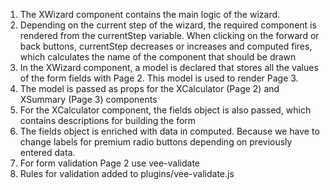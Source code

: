 1. The XWizard component contains the main logic of the wizard.
2. Depending on the current step of the wizard, the required component is rendered from the currentStep variable. When clicking on the forward or back buttons, currentStep decreases or increases and computed fires, which calculates the name of the component that should be drawn
3. In the XWizard component, a model is declared that stores all the values ​​of the form fields with Page 2. This model is used to render Page 3.
4. The model is passed as props for the XCalculator (Page 2) and XSummary (Page 3) components
5. For the XCalculator component, the fields object is also passed, which contains descriptions for building the form
6. The fields object is enriched with data in computed. Because we have to change labels for premium radio buttons depending on previously entered data.
7. For form validation Page 2 use vee-validate
8. Rules for validation added to plugins/vee-validate.js